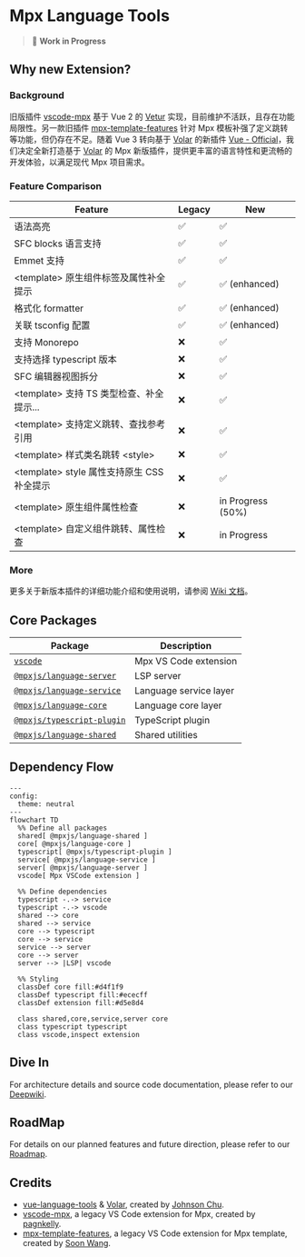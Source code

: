 # Mpx Language Tools

<div align="center">
<!-- etc. download icon -->
</div>

> 🚧 **Work in Progress**

## Why new Extension?

### Background

旧版插件 [vscode-mpx] 基于 Vue 2 的 [Vetur] 实现，目前维护不活跃，且存在功能局限性。另一款旧插件 [mpx-template-features] 针对 Mpx 模板补强了定义跳转等功能，但仍存在不足。随着 Vue 3 转向基于 [Volar] 的新插件 [Vue - Official][vue-official]，我们决定全新打造基于 [Volar] 的 Mpx 新版插件，提供更丰富的语言特性和更流畅的开发体验，以满足现代 Mpx 项目需求。

### Feature Comparison

| Feature                                      | Legacy | New               |
| -------------------------------------------- | ------ | ----------------- |
| 语法高亮                                     | ✅     | ✅                |
| SFC blocks 语言支持                          | ✅     | ✅                |
| Emmet 支持                                   | ✅     | ✅                |
| \<template\> 原生组件标签及属性补全提示      | ✅     | ✅ (enhanced)     |
| 格式化 formatter                             | ✅     | ✅ (enhanced)     |
| 关联 tsconfig 配置                           | ✅     | ✅ (enhanced)     |
| 支持 Monorepo                                | ❌     | ✅                |
| 支持选择 typescript 版本                     | ❌     | ✅                |
| SFC 编辑器视图拆分                           | ❌     | ✅                |
| \<template\> 支持 TS 类型检查、补全提示...   | ❌     | ✅                |
| \<template\> 支持定义跳转、查找参考引用      | ❌     | ✅                |
| \<template\> 样式类名跳转 \<style\>          | ❌     | ✅                |
| \<template\> style 属性支持原生 CSS 补全提示 | ❌     | ✅                |
| \<template\> 原生组件属性检查                | ❌     | in Progress (50%) |
| \<template\> 自定义组件跳转、属性检查        | ❌     | in Progress       |

### More

更多关于新版本插件的详细功能介绍和使用说明，请参阅 [Wiki 文档][mpx-vscode-wiki]。

## Core Packages

| Package                                  | Description            |
| ---------------------------------------- | ---------------------- |
| [`vscode`][mpx-vscode-readme]            | Mpx VS Code extension  |
| [`@mpxjs/language-server`][server-pkg]   | LSP server             |
| [`@mpxjs/language-service`][service-pkg] | Language service layer |
| [`@mpxjs/language-core`][core-pkg]       | Language core layer    |
| [`@mpxjs/typescript-plugin`][ts-pkg]     | TypeScript plugin      |
| [`@mpxjs/language-shared`][shared-pkg]   | Shared utilities       |

## Dependency Flow

```mermaid
---
config:
  theme: neutral
---
flowchart TD
  %% Define all packages
  shared[ @mpxjs/language-shared ]
  core[ @mpxjs/language-core ]
  typescript[ @mpxjs/typescript-plugin ]
  service[ @mpxjs/language-service ]
  server[ @mpxjs/language-server ]
  vscode[ Mpx VSCode extension ]

  %% Define dependencies
  typescript -.-> service
  typescript -.-> vscode
  shared --> core
  shared --> service
  core --> typescript
  core --> service
  service --> server
  core --> server
  server --> |LSP| vscode

  %% Styling
  classDef core fill:#d4f1f9
  classDef typescript fill:#ececff
  classDef extension fill:#d5e8d4

  class shared,core,service,server core
  class typescript typescript
  class vscode,inspect extension
```

## Dive In

For architecture details and source code documentation, please refer to our [Deepwiki][mpx-deep-wiki].

## RoadMap

For details on our planned features and future direction, please refer to our [Roadmap].

## Credits

- [vue-language-tools] & [Volar], created by [Johnson Chu].
- [vscode-mpx], a legacy VS Code extension for Mpx, created by [pagnkelly].
- [mpx-template-features], a legacy VS Code extension for Mpx template, created by [Soon Wang].

<!-- Reference Links -->

[vscode-mpx]: https://marketplace.visualstudio.com/items?itemName=pagnkelly.mpx
[mpx-template-features]: https://marketplace.visualstudio.com/items?itemName=wangshun.mpx-template-features
[vetur]: https://github.com/vuejs/vetur
[Volar]: https://github.com/volarjs/volar.js
[vue-official]: https://marketplace.visualstudio.com/items?itemName=Vue.volar
[vue-language-tools]: https://github.com/vuejs/language-tools
[mpx-deep-wiki]: https://deepwiki.com/mpx-ecology/language-tools
[mpx-vscode-wiki]: https://github.com/mpx-ecology/language-tools/wiki
[roadmap]: https://github.com/mpx-ecology/language-tools/wiki/Roadmap
[Johnson Chu]: https://github.com/johnsoncodehk
[pagnkelly]: https://github.com/pagnkelly
[Soon Wang]: https://github.com/wangshunnn

<!-- Package Links -->

[mpx-vscode-readme]: vscode/README.md
[server-pkg]: packages/language-server
[service-pkg]: packages/language-service
[core-pkg]: packages/language-core
[ts-pkg]: packages/typescript-plugin
[shared-pkg]: packages/language-shared

<!-- NPM Badge Links -->

[mpx-vscode-market]: https://img.shields.io/npm/v/@mpxjs/vscode-mpx
[server-npm]: https://img.shields.io/npm/v/@mpxjs/language-server
[service-npm]: https://img.shields.io/npm/v/@mpxjs/language-service
[core-npm]: https://img.shields.io/npm/v/@mpxjs/language-core
[ts-npm]: https://img.shields.io/npm/v/@mpxjs/typescript-plugin
[shared-npm]: https://img.shields.io/npm/v/@mpxjs/language-shared
